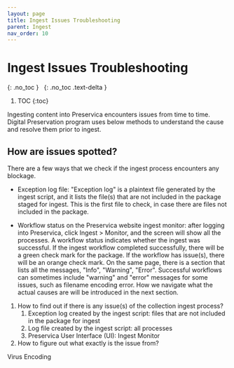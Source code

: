 ```yaml
---
layout: page
title: Ingest Issues Troubleshooting
parent: Ingest
nav_order: 10
---
```


# Ingest Issues Troubleshooting

{: .no_toc }
&nbsp;
{: .no_toc .text-delta }

1. TOC
{:toc}

Ingesting content into Preservica encounters issues from time to time.
Digital Preservation program uses below methods to understand the cause and
resolve them prior to ingest.

## How are issues spotted?

There are a few ways that we check if the ingest process encounters any blockage.

* Exception log file: "Exception log" is a plaintext file generated by the ingest script,
  and it lists the file(s) that are not included in the package staged for ingest.
  This is the first file to check, in case there are files not included in the package.

* Workflow status on the Preservica website ingest monitor: after logging into Preservica,
  click Ingest > Monitor, and the screen will show all the processes. A workflow status
  indicates whether the ingest was successful. If the ingest workflow completed
  successfully, there will be a green check mark for the package. If the workflow has
  issue(s), there will be an orange check mark. On the same page, there is a section that
  lists all the messages, "Info", "Warning", "Error". Successful workflows can sometimes
  include "warning" and "error" messages for some issues, such as filename encoding error.
  How we navigate what the actual causes are will be introduced in the next section.


1. How to find out if there is any issue(s) of the collection ingest process?
   1. Exception log created by the ingest script: files that are not included in the package for ingest
   2. Log file created by the ingest script: all processes
   3. Preservica User Interface (UI): Ingest Monitor
2. How to figure out what exactly is the issue from?

Virus
Encoding
